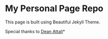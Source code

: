 # My Personal Page Repo

This page is built using Beautiful Jekyll Theme.

Special thanks to [Dean Attali](http://deanattali.com)*
